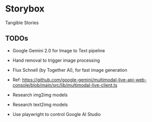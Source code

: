 # Storybox

Tangible Stories

## TODOs

- Google Gemini 2.0 for Image to Text pipeline
- Hand removal to trigger image processing
- Flux Schnell (by Together AI), for fast image generation
- Ref: https://github.com/google-gemini/multimodal-live-api-web-console/blob/main/src/lib/multimodal-live-client.ts

- Research img2img models
- Research text2img models
- Use playwright to control Google AI Studio